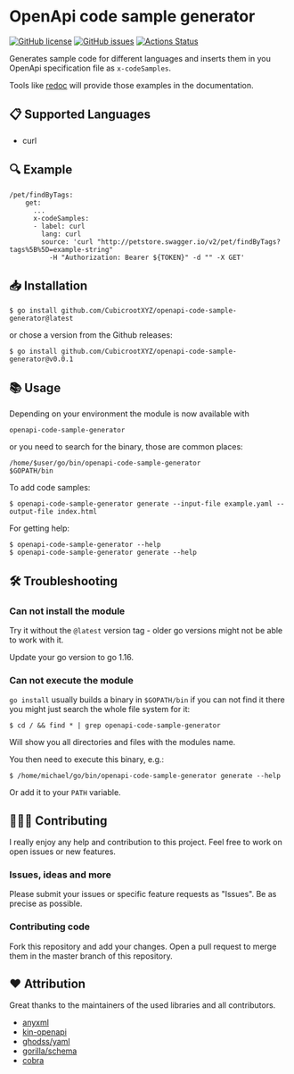 # OpenApi code sample generator

[![GitHub license](https://img.shields.io/github/license/CubicrootXYZ/openapi-code-sample-generator)](https://github.com/CubicrootXYZ/openapi-code-sample-generator/blob/main/LICENSE)
[![GitHub issues](https://img.shields.io/github/issues/CubicrootXYZ/openapi-code-sample-generator)](https://github.com/CubicrootXYZ/openapi-code-sample-generator/issues)
[![Actions Status](https://github.com/CubicrootXYZ/openapi-code-sample-generator/workflows/Main/badge.svg?branch=main)](https://github.com/CubicrootXYZ/openapi-code-sample-generator/workflows/actions)

Generates sample code for different languages and inserts them in you OpenApi specification file as `x-codeSamples`.

Tools like [redoc](https://github.com/Redocly/redoc) will provide those examples in the documentation.

## 📋 Supported Languages

* curl

## 🔍 Example

```
/pet/findByTags:
    get:
      ...
      x-codeSamples:
      - label: curl
        lang: curl
        source: 'curl "http://petstore.swagger.io/v2/pet/findByTags?tags%5B%5D=example-string"
          -H "Authorization: Bearer ${TOKEN}" -d "" -X GET'
```

## 📥 Installation

```
$ go install github.com/CubicrootXYZ/openapi-code-sample-generator@latest
```

or chose a version from the Github releases:

```
$ go install github.com/CubicrootXYZ/openapi-code-sample-generator@v0.0.1
```

## 📚 Usage

Depending on your environment the module is now available with
```
openapi-code-sample-generator
```

or you need to search for the binary, those are common places: 

```
/home/$user/go/bin/openapi-code-sample-generator
$GOPATH/bin
```

To add code samples: 

```
$ openapi-code-sample-generator generate --input-file example.yaml --output-file index.html
```

For getting help:

```
$ openapi-code-sample-generator --help
$ openapi-code-sample-generator generate --help
```

## 🛠 Troubleshooting

### Can not install the module

Try it without the `@latest` version tag - older go versions might not be able to work with it.

Update your go version to go 1.16.

### Can not execute the module

`go install` usually builds a binary in `$GOPATH/bin` if you can not find it there you might just search the whole file system for it:

```
$ cd / && find * | grep openapi-code-sample-generator
```

Will show you all directories and files with the modules name. 

You then need to execute this binary, e.g.:

```
$ /home/michael/go/bin/openapi-code-sample-generator generate --help
```

Or add it to your `PATH` variable.

## 👨‍👨‍👧 Contributing

I really enjoy any help and contribution to this project. Feel free to work on open issues or new features. 

### Issues, ideas and more

Please submit your issues or specific feature requests as "Issues". Be as precise as possible.

### Contributing code

Fork this repository and add your changes. Open a pull request to merge them in the master branch of this repository.


## ❤️ Attribution

Great thanks to the maintainers of the used libraries and all contributors.

* [anyxml](https://github.com/clbanning/anyxml)
* [kin-openapi](https://github.com/getkin/kin-openapi)
* [ghodss/yaml](https://github.com/ghodss/yaml)
* [gorilla/schema](https://github.com/gorilla/schema)
* [cobra](https://github.com/spf13/cobra)